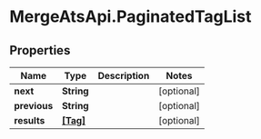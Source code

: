 # MergeAtsApi.PaginatedTagList

## Properties

Name | Type | Description | Notes
------------ | ------------- | ------------- | -------------
**next** | **String** |  | [optional] 
**previous** | **String** |  | [optional] 
**results** | [**[Tag]**](Tag.md) |  | [optional] 


